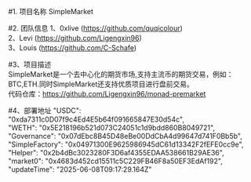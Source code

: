 #1. 项目名称
SimpleMarket  

#2. 团队信息
1、0xlive (https://github.com/quqicolour)  
2、Levi (https://github.com/Ligengxin96)  
3、Louis (https://github.com/C-Schafe)  

#3、项目描述  
SimpleMarket是一个去中心化的期货市场,支持主流币的期货交易，例如：BTC,ETH.同时SimpleMarket还支持优质项目进行盘前交易。  
代码仓库：https://github.com/Ligengxin96/monad-premarket  

#4、部署地址
"USDC": "0xda7311c0D07f9c4Ed4E5b64f091665847E30d54c",  
"WETH": "0x5E218196b521d073C24051c1d9bdd860B8049721",  
"Governance": "0x07dEbc8B45D48eBe00DdCbA4d99647d741F0Bb5b",  
"SimpleFactory": "0x04971300E9625986945dC61d13342F2fEFE0cc9e",  
"Helper": "0x2b4dBc3023280F3D6af4355EDAA538661B29AE36",  
"market0": "0x4683d452cd15511c5C229FB46F8a50EF3EdAf192",  
"updateTime": "2025-06-08T09:17:29.164Z"  